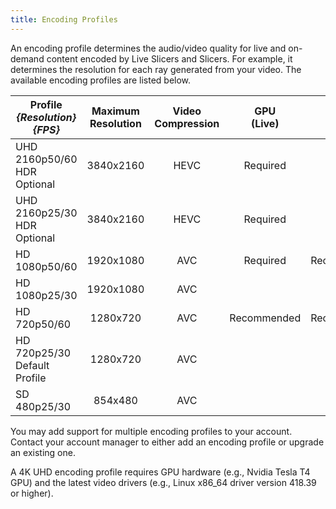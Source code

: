 ```yaml
---
title: Encoding Profiles
---
```


An encoding profile determines the audio/video quality for live and on-demand content encoded by Live Slicers and Slicers. For example, it determines the resolution for each ray generated from your video. The available encoding profiles are listed below.

| Profile<br />*\{Resolution\}*<br />*\{FPS\}* | Maximum Resolution | Video Compression | GPU<br />(Live) | GPU<br />(VOD) | B-frame | IFO |
|---|:---:|:---:|:---:|:---:|:---:|:---:|
| UHD 2160p50/60<br />HDR Optional | 3840x2160 | HEVC | Required | Required | \* | \* |
| UHD 2160p25/30<br />HDR Optional | 3840x2160 | HEVC | Required | Required | \* | \* |
| HD 1080p50/60 | 1920x1080 | AVC | Required | Recommended | \* | \* |
| HD 1080p25/30 | 1920x1080 | AVC |   |   | \* | \* |
| HD 720p50/60 | 1280x720 | AVC | Recommended | Recommended | \* | \* |
| HD 720p25/30<br />Default Profile | 1280x720 | AVC |   |   | \* | \* |
| SD 480p25/30 | 854x480 | AVC |   |   | \* | \* |

<Tip>You may add support for multiple encoding profiles to your account. Contact your account manager to either add an encoding profile or upgrade an existing one.</Tip>

<Important>A 4K UHD encoding profile requires GPU hardware (e.g., Nvidia Tesla T4 GPU) and the latest video drivers (e.g., Linux x86_64 driver version 418.39 or higher).</Important>
